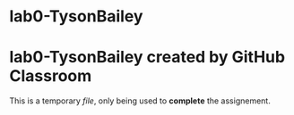 # lab0-TysonBailey
lab0-TysonBailey created by GitHub Classroom
============================================

This is a temporary *file*, only being used to **complete** the assignement.
